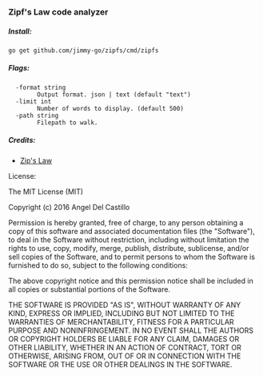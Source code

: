 ### Zipf's Law code analyzer

##### Install:
```
go get github.com/jimmy-go/zipfs/cmd/zipfs
```

##### Flags:
```
  -format string
    	Output format. json | text (default "text")
  -limit int
    	Number of words to display. (default 500)
  -path string
    	Filepath to walk.
```

##### Credits:

* [Zip's Law](https://en.wikipedia.org/wiki/Zipf%27s_law)

License:

The MIT License (MIT)

Copyright (c) 2016 Angel Del Castillo

Permission is hereby granted, free of charge, to any person obtaining a copy
of this software and associated documentation files (the "Software"), to deal
in the Software without restriction, including without limitation the rights
to use, copy, modify, merge, publish, distribute, sublicense, and/or sell
copies of the Software, and to permit persons to whom the Software is
furnished to do so, subject to the following conditions:

The above copyright notice and this permission notice shall be included in all
copies or substantial portions of the Software.

THE SOFTWARE IS PROVIDED "AS IS", WITHOUT WARRANTY OF ANY KIND, EXPRESS OR
IMPLIED, INCLUDING BUT NOT LIMITED TO THE WARRANTIES OF MERCHANTABILITY,
FITNESS FOR A PARTICULAR PURPOSE AND NONINFRINGEMENT. IN NO EVENT SHALL THE
AUTHORS OR COPYRIGHT HOLDERS BE LIABLE FOR ANY CLAIM, DAMAGES OR OTHER
LIABILITY, WHETHER IN AN ACTION OF CONTRACT, TORT OR OTHERWISE, ARISING FROM,
OUT OF OR IN CONNECTION WITH THE SOFTWARE OR THE USE OR OTHER DEALINGS IN THE
SOFTWARE.
